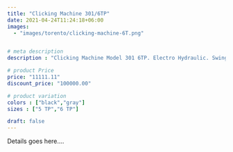 ```yaml
---
title: "Clicking Machine 301/6TP"
date: 2021-04-24T11:24:18+06:00
images: 
  - "images/torento/clicking-machine-6T.png"


# meta description
description : "Clicking Machine Model 301 6TP. Electro Hydraulic. Swing Arm Clicking 6 Ton."

# product Price
price: "11111.11"
discount_price: "100000.00"

# product variation
colors : ["black","gray"]
sizes : ["5 TP","6 TP"]

draft: false
---
```


Details goes here....